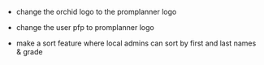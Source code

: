 - change the orchid logo to the promplanner logo

- change the user pfp to promplanner logo

- make a sort feature where local admins can sort by first and last names & grade
